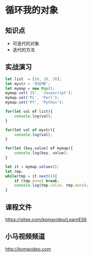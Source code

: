 循环我的对象
===========

## 知识点

* 可迭代的对象
* 迭代的方法

## 实战演习

~~~js
let list  = [10, 20, 30];
let mystr = '你好啊';
let mymap = new Map();
mymap.set('JS', 'Javascript');
mymap.set('PL', 'Perl');
mymap.set('PY', 'Python');

for(let val of list){
	console.log(val);
}

for(let val of mystr){
	console.log(val);
}

for(let [key,value] of mymap){
	console.log(key, value);
}

let it = mymap.values();
let tmp;
while(tmp = it.next()){
	if (tmp.done) break;
	console.log(tmp.value, tmp.done);
}
~~~

## 课程文件

https://gitee.com/komavideo/LearnES6

## 小马视频频道

http://komavideo.com
